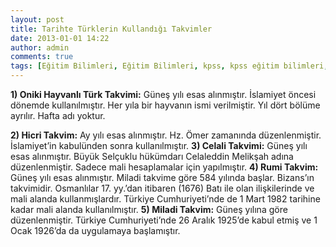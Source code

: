 ```yaml
---
layout: post
title: Tarihte Türklerin Kullandığı Takvimler
date: 2013-01-01 14:22
author: admin
comments: true
tags: [Eğitim Bilimleri, Eğitim Bilimleri, kpss, kpss eğitim bilimleri, KPSS GKGY]
---
```

<strong>1) Oniki Hayvanlı Türk Takvimi:</strong> Güneş yılı esas alınmıştır. İslamiyet öncesi dönemde kullanılmıştır. Her yıla bir hayvanın ismi verilmiştir. Yıl dört bölüme ayrılır. Hafta adı yoktur.

<strong>2) Hicri Takvim:</strong> Ay yılı esas alınmıştır. Hz. Ömer zamanında düzenlenmiştir. İslamiyet’in kabulünden sonra kullanılmıştır.
<strong>3) Celali Takvimi:</strong> Güneş yılı esas alınmıştır. Büyük Selçuklu hükümdarı Celaleddin Melikşah adına düzenlenmiştir. Sadece mali hesaplamalar için yapılmıştır.
<strong>4) Rumi Takvim:</strong> Güneş yılı esas alınmıştır. Miladi takvime göre 584 yılında başlar. Bizans’ın takvimidir. Osmanlılar 17. yy.’dan itibaren (1676) Batı ile olan ilişkilerinde ve mali alanda kullanmışlardır. Türkiye Cumhuriyeti’nde de 1 Mart 1982 tarihine kadar mali alanda kullanılmıştır.
<strong>5) Miladi Takvim:</strong> Güneş yılına göre düzenlenmiştir. Türkiye Cumhuriyeti’nde 26 Aralık 1925’de kabul etmiş ve 1 Ocak 1926’da da uygulamaya başlamıştır.
